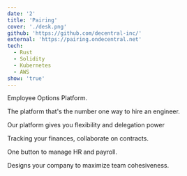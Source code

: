 ```yaml
---
date: '2'
title: 'Pairing'
cover: './desk.png'
github: 'https://github.com/decentral-inc/'
external: 'https://pairing.ondecentral.net'
tech:
  - Rust
  - Solidity
  - Kubernetes
  - AWS
show: 'true'
---
```


Employee Options Platform.

The platform that's the number one way to hire an engineer.

Our platform gives you flexibility and delegation power

Tracking your finances, collaborate on contracts.

One button to manage HR and payroll.

Designs your company to maximize team cohesiveness.
